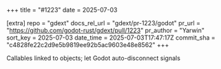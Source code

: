 +++
title = "#1223"
date = 2025-07-03

[extra]
repo = "gdext"
docs_rel_url = "gdext/pr-1223/godot"
pr_url = "https://github.com/godot-rust/gdext/pull/1223"
pr_author = "Yarwin"
sort_key = 2025-07-03
date_time = 2025-07-03T17:47:17Z
commit_sha = "c4828fe22c2d9e5b9819ee92b5ac9603e48e8562"
+++

Callables linked to objects; let Godot auto-disconnect signals
